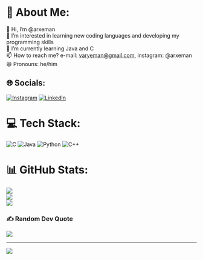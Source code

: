 # 💫 About Me:
👋 Hi, I’m @arxeman<br>👀 I’m interested in learning new coding languages and developing my programming skills<br>🌱 I’m currently learning Java and C<br>📫 How to reach me? e-mail: varyeman@gmail.com, instagram: @arxeman<br>😄 Pronouns: he/him


## 🌐 Socials:
[![Instagram](https://img.shields.io/badge/Instagram-%23E4405F.svg?logo=Instagram&logoColor=white)](https://instagram.com/@arxeman) [![LinkedIn](https://img.shields.io/badge/LinkedIn-%230077B5.svg?logo=linkedin&logoColor=white)](https://linkedin.com/in/https://www.linkedin.com/public-profile/settings?lipi=urn%3Ali%3Apage%3Ad_flagship3_profile_self_edit_contact-info%3Bcr48OOCuRu%2BE%2Fv74anVuMw%3D%3D) 

# 💻 Tech Stack:
![C](https://img.shields.io/badge/c-%2300599C.svg?style=for-the-badge&logo=c&logoColor=white) ![Java](https://img.shields.io/badge/java-%23ED8B00.svg?style=for-the-badge&logo=openjdk&logoColor=white) ![Python](https://img.shields.io/badge/python-3670A0?style=for-the-badge&logo=python&logoColor=ffdd54) ![C++](https://img.shields.io/badge/c++-%2300599C.svg?style=for-the-badge&logo=c%2B%2B&logoColor=white)
# 📊 GitHub Stats:
![](https://github-readme-stats.vercel.app/api?username=arxeman&theme=dark&hide_border=false&include_all_commits=false&count_private=false)<br/>
![](https://github-readme-streak-stats.herokuapp.com/?user=arxeman&theme=dark&hide_border=false)<br/>
![](https://github-readme-stats.vercel.app/api/top-langs/?username=arxeman&theme=dark&hide_border=false&include_all_commits=false&count_private=false&layout=compact)

### ✍️ Random Dev Quote
![](https://quotes-github-readme.vercel.app/api?type=horizontal&theme=radical)

---
[![](https://visitcount.itsvg.in/api?id=arxeman&icon=0&color=0)](https://visitcount.itsvg.in)

<!-- Proudly created with GPRM ( https://gprm.itsvg.in ) -->